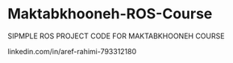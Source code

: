 # Maktabkhooneh-ROS-Course


SIPMPLE ROS PROJECT CODE FOR MAKTABKHOONEH COURSE

linkedin.com/in/aref-rahimi-793312180
